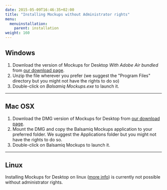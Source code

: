```yaml
---
date: 2015-05-09T16:46:35+02:00
title: "Installing Mockups without Administrator rights"
menu:
  menuinstallation:
    parent: installation
weight: 160
---
```

## Windows

1.  Download the version of Mockups for Desktop _With Adobe Air bundled_ from [our download page](http://balsamiq.com/download).
2.  Unzip the file wherever you prefer (we suggest the "Program Files" directory but you might not have the rights to do so)
3.  Double-click on _Balsamiq Mockups.exe_ to launch it.

* * *

## Mac OSX

1.  Download the DMG version of Mockups for Desktop from [our download page](http://balsamiq.com/download).
2.  Mount the DMG and copy the Balsamiq Mockups application to your preferred folder. We suggest the Applications folder but you might not have the rights to do so.
3.  Double-click on Balsamiq Mockups to launch it.

* * *

## Linux

Installing Mockups for Desktop on linux ([more info](http://support.balsamiq.com/customer/portal/articles/99007)) is currently not possible without administrator rights.
